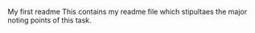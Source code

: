 My first readme
This contains my readme file which stipultaes the major noting points of this task.
